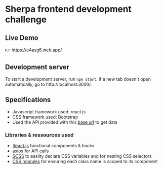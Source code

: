 # Sherpa frontend development challenge

## Live Demo
👉  https://e4asg6.web.app/

## Development server
To start a development server, run `npm start`. If a new tab doesn't open automatically, go to http://localhost:3000/.

## Specifications

- Javascript framework used: react.js
- CSS framework used: Bootstrap
- Used the API provided with this [base url](https://tt-sherpa-backend.herokuapp.com) to get data

### Libraries & ressources used

- [React.js](https://reactjs.org/) functional components & hooks
- [axios](https://github.com/axios/axios) for API calls
- [SCSS](https://github.com/sass/sass) to easilty declare CSS variables and for nesting CSS selectors
- [CSS modules](https://github.com/css-modules/css-modules) for ensuring each class name is scoped to its component

